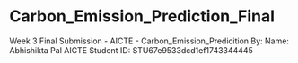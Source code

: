 # Carbon_Emission_Prediction_Final
Week 3 Final Submission - AICTE - Carbon_Emission_Predicition By: Name: Abhishikta Pal AICTE Student ID: STU67e9533dcd1ef1743344445

